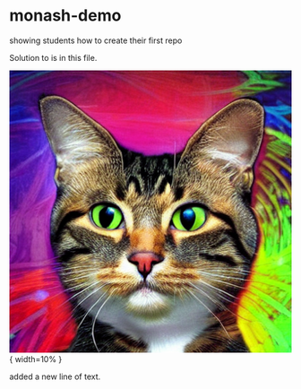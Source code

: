 # monash-demo
showing students how to create their first repo

Solution to <name of challenge> is in this file.

![Alt text](images/2.png){ width=10% }

added a new line of text.
